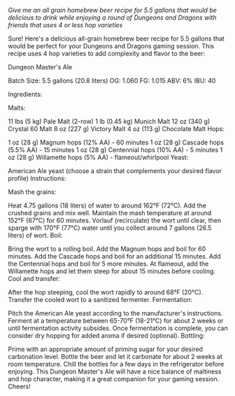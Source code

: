 *Give me an all grain homebrew beer recipe for 5.5 gallons that would be delicious to drink while enjoying a round of Dungeons and Dragons with friends that uses 4 or less hop varieties*

Sure! Here's a delicious all-grain homebrew beer recipe for 5.5 gallons that would be perfect for your Dungeons and Dragons gaming session. This recipe uses 4 hop varieties to add complexity and flavor to the beer:

Dungeon Master's Ale

Batch Size: 5.5 gallons (20.8 liters)
OG: 1.060
FG: 1.015
ABV: 6%
IBU: 40

Ingredients:

Malts:

11 lbs (5 kg) Pale Malt (2-row)
1 lb (0.45 kg) Munich Malt
12 oz (340 g) Crystal 60 Malt
8 oz (227 g) Victory Malt
4 oz (113 g) Chocolate Malt
Hops:

1 oz (28 g) Magnum hops (12% AA) - 60 minutes
1 oz (28 g) Cascade hops (5.5% AA) - 15 minutes
1 oz (28 g) Centennial hops (10% AA) - 5 minutes
1 oz (28 g) Willamette hops (5% AA) - flameout/whirlpool
Yeast:

American Ale yeast (choose a strain that complements your desired flavor profile)
Instructions:

Mash the grains:

Heat 4.75 gallons (18 liters) of water to around 162°F (72°C).
Add the crushed grains and mix well.
Maintain the mash temperature at around 152°F (67°C) for 60 minutes.
Vorlauf (recirculate) the wort until clear, then sparge with 170°F (77°C) water until you collect around 7 gallons (26.5 liters) of wort.
Boil:

Bring the wort to a rolling boil.
Add the Magnum hops and boil for 60 minutes.
Add the Cascade hops and boil for an additional 15 minutes.
Add the Centennial hops and boil for 5 more minutes.
At flameout, add the Willamette hops and let them steep for about 15 minutes before cooling.
Cool and transfer:

After the hop steeping, cool the wort rapidly to around 68°F (20°C).
Transfer the cooled wort to a sanitized fermenter.
Fermentation:

Pitch the American Ale yeast according to the manufacturer's instructions.
Ferment at a temperature between 65-70°F (18-21°C) for about 2 weeks or until fermentation activity subsides.
Once fermentation is complete, you can consider dry hopping for added aroma if desired (optional).
Bottling:

Prime with an appropriate amount of priming sugar for your desired carbonation level.
Bottle the beer and let it carbonate for about 2 weeks at room temperature.
Chill the bottles for a few days in the refrigerator before enjoying.
This Dungeon Master's Ale will have a nice balance of maltiness and hop character, making it a great companion for your gaming session. Cheers!